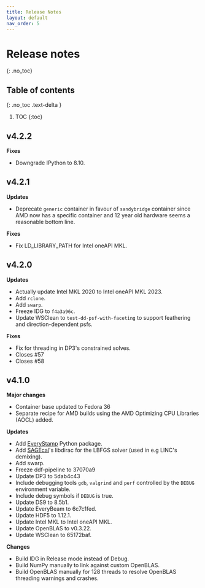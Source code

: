```yaml
---
title: Release Notes
layout: default
nav_order: 5
---
```


# Release notes
{: .no_toc}

## Table of contents
{: .no_toc .text-delta }

1. TOC
{:toc}

## v4.2.2
**Fixes**
* Downgrade IPython to 8.10.

## v4.2.1
**Updates**
* Deprecate `generic` container in favour of `sandybridge` container since AMD now has a specific container and 12 year old hardware seems a reasonable bottom line.

**Fixes**
* Fix LD_LIBRARY_PATH for Intel oneAPI MKL.


## v4.2.0
**Updates**
* Actually update Intel MKL 2020 to Intel oneAPI MKL 2023.
* Add `rclone`.
* Add `swarp`.
* Freeze IDG to `f4a3a96c`.
* Update WSClean to `test-dd-psf-with-faceting` to support feathering and direction-dependent psfs.

**Fixes**
* Fix for threading in DP3's constrained solves.
* Closes #57 
* Closes #58 


## v4.1.0
**Major changes**
- Container base updated to Fedora 36
- Separate recipe for AMD builds using the AMD Optimizing CPU Libraries (AOCL) added.

**Updates**
* Add [EveryStamp](https://github.com/tikk3r/EveryStamp) Python package.
* Add [SAGEcal](https://github.com/nlesc-dirac/sagecal)'s libdirac for the LBFGS solver (used in e.g LINC's demixing).
* Add swarp.
* Freeze ddf-pipeline to 37070a9
* Update DP3 to 5dab4c43
* Include debugging tools `gdb`, `valgrind` and `perf` controlled by the `DEBUG` environment variable.
* Include debug symbols if `DEBUG` is true.
* Update DS9 to 8.5b1.
* Update EveryBeam to 6c7c1fed.
* Update HDF5 to 1.12.1.
* Update Intel MKL to Intel oneAPI MKL.
* Update OpenBLAS to v0.3.22.
* Update WSClean to 65172baf.

**Changes**
* Build IDG in Release mode instead of Debug.
* Build NumPy manually to link against custom OpenBLAS.
* Build OpenBLAS manually for 128 threads to resolve OpenBLAS threading warnings and crashes.